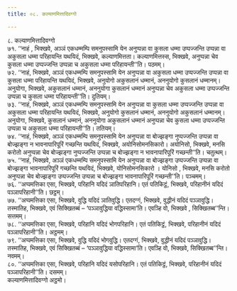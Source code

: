 ```yaml
---
title: ०८. कल्याणमित्तादिवग्गो

---
```

८. कल्याणमित्तादिवग्गो  
७१. ‘‘नाहं , भिक्खवे, अञ्ञं एकधम्मम्पि समनुपस्सामि येन अनुप्पन्ना वा कुसला धम्मा उप्पज्जन्ति उप्पन्ना वा अकुसला धम्मा परिहायन्ति यथयिदं, भिक्खवे, कल्याणमित्तता। कल्याणमित्तस्स, भिक्खवे, अनुप्पन्ना चेव कुसला धम्मा उप्पज्जन्ति उप्पन्ना च अकुसला धम्मा परिहायन्ती’’ति। पठमम्।  
७२. ‘‘नाहं, भिक्खवे, अञ्ञं एकधम्मम्पि समनुपस्सामि येन अनुप्पन्ना वा अकुसला धम्मा उप्पज्जन्ति उप्पन्ना वा कुसला धम्मा परिहायन्ति यथयिदं, भिक्खवे, अनुयोगो अकुसलानं धम्मानं, अननुयोगो कुसलानं धम्मानम्। अनुयोगा, भिक्खवे, अकुसलानं धम्मानं, अननुयोगा कुसलानं धम्मानं अनुप्पन्ना चेव अकुसला धम्मा उप्पज्जन्ति उप्पन्ना च कुसला धम्मा परिहायन्ती’’ति। दुतियम्।  
७३. ‘‘नाहं, भिक्खवे, अञ्ञं एकधम्मम्पि समनुपस्सामि येन अनुप्पन्ना वा कुसला धम्मा उप्पज्जन्ति उप्पन्ना वा अकुसला धम्मा परिहायन्ति यथयिदं, भिक्खवे, अनुयोगो कुसलानं धम्मानं, अननुयोगो अकुसलानं धम्मानम्। अनुयोगा, भिक्खवे, कुसलानं धम्मानं, अननुयोगा अकुसलानं धम्मानं अनुप्पन्ना चेव कुसला धम्मा उप्पज्जन्ति उप्पन्ना च अकुसला धम्मा परिहायन्ती’’ति। ततियम्।  
७४. ‘‘नाहं, भिक्खवे, अञ्ञं एकधम्मम्पि समनुपस्सामि येन अनुप्पन्ना वा बोज्झङ्गा नुप्पज्जन्ति उप्पन्ना वा बोज्झङ्गा न भावनापारिपूरिं गच्छन्ति यथयिदं, भिक्खवे, अयोनिसोमनसिकारो। अयोनिसो, भिक्खवे, मनसि करोतो अनुप्पन्ना चेव बोज्झङ्गा नुप्पज्जन्ति उप्पन्ना च बोज्झङ्गा न भावनापारिपूरिं गच्छन्ती’’ति। चतुत्थम्।  
७५. ‘‘नाहं, भिक्खवे, अञ्ञं एकधम्मम्पि समनुपस्सामि येन अनुप्पन्ना वा बोज्झङ्गा उप्पज्जन्ति उप्पन्ना वा बोज्झङ्गा भावनापारिपूरिं गच्छन्ति यथयिदं, भिक्खवे, योनिसोमनसिकारो । योनिसो , भिक्खवे, मनसि करोतो अनुप्पन्ना चेव बोज्झङ्गा उप्पज्जन्ति उप्पन्ना च बोज्झङ्गा भावनापारिपूरिं गच्छन्ती’’ति। पञ्चमम्।  
७६. ‘‘अप्पमत्तिका एसा, भिक्खवे, परिहानि यदिदं ञातिपरिहानि। एतं पतिकिट्ठं, भिक्खवे, परिहानीनं यदिदं पञ्ञापरिहानी’’ति। छट्ठम्।  
७७. ‘‘अप्पमत्तिका एसा, भिक्खवे, वुद्धि यदिदं ञातिवुद्धि। एतदग्गं, भिक्खवे, वुद्धीनं यदिदं पञ्ञावुद्धि। तस्मातिह, भिक्खवे, एवं सिक्खितब्बं – ‘पञ्ञावुद्धिया वद्धिस्सामा’ति। एवञ्हि वो, भिक्खवे , सिक्खितब्ब’’न्ति। सत्तमम्।  
७८. ‘‘अप्पमत्तिका एसा, भिक्खवे, परिहानि यदिदं भोगपरिहानि। एतं पतिकिट्ठं, भिक्खवे, परिहानीनं यदिदं पञ्ञापरिहानी’’ति। अट्ठमम्।  
७९. ‘‘अप्पमत्तिका एसा, भिक्खवे, वुद्धि यदिदं भोगवुद्धि। एतदग्गं, भिक्खवे, वुद्धीनं यदिदं पञ्ञावुद्धि। तस्मातिह, भिक्खवे, एवं सिक्खितब्बं – ‘पञ्ञावुद्धिया वद्धिस्सामा’ति। एवञ्हि वो, भिक्खवे, सिक्खितब्ब’’न्ति। नवमम्।  
८०. ‘‘अप्पमत्तिका एसा, भिक्खवे, परिहानि यदिदं यसोपरिहानि। एतं पतिकिट्ठं, भिक्खवे, परिहानीनं यदिदं पञ्ञापरिहानी’’ति। दसमम्।  
कल्याणमित्तादिवग्गो अट्ठमो।  